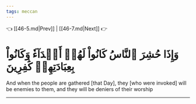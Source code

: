 ```yaml
---
tags: meccan
---
```


👈 [[46-5.md|Prev]] | [[46-7.md|Next]] 👉

# وَإِذَا حُشِرَ ٱلنَّاسُ كَانُواْ لَهُمۡ أَعۡدَآءٗ وَكَانُواْ بِعِبَادَتِهِمۡ كَٰفِرِينَ

And when the people are gathered [that Day], they [who were invoked] will be enemies to them, and they will be deniers of their worship

---

